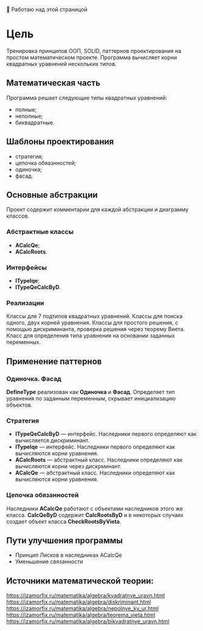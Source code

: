 :owl: Работаю над этой страницой

# Цель
Тренировка принципов ООП, SOLID, паттернов проектирования на простом математическом проекте. Программа вычисляет корни квадратных уравнений нескольких типов. 
<!--
  Стратегия, цепочка обязанностей, синглтон, фасад, интверсия управления и внедрение зависимостей.
  Проверка следования принципам ООП, СОЛИД
-->
## Математическая часть
Программа решает следующие типы квадратных уравнений:
- полные;
- неполные;
- биквадратные.

## Шаблоны проектирования
- стратегия;
- цепочка обяазнностей;
- одиночка;
- фасад.

## Основные абстракции
Проект содержит комментарии для каждой абстракции и диаграмму классов.

### Абстрактные классы
- **ACalcQe**;
- **ACalcRoots**.
### Интерфейсы
- **ITypeIqe**;
- **ITypeQeCalcByD**.
### Реализации
Классы для 7 подтипов квадратных уравнений. 
Классы для поиска одного, двух корней уравнения. 
Классы для простого решения, с помощью дискриминанта, проверка решения через теорему Виета.
Класс для определения типа уравнения на основании заданных переменных.

## Применение паттернов
### Одиночка. Фасад 
**DefineType** реализован как **Одиночка** и **Фасад**. Определяет тип уравнения по заданным переменным, скрывает инициализацию объектов.
### Стратегия
- **ITypeQeCalcByD** — интерфейс. Наследники первого определяют как вычисляется дискриминант. 
- **ITypeIqe** — интерфейс. Наследники первого определяют как вычисляются корни уравнения.
- **ACalcRoots** — абстрактный класс. Наследники определяют как вычисляются корни через дискрминант.
- **ACalcQe** — абстрактный класс. Наследники определяют как вычисляются корни уравнения. 
### Цепочка обязанностей
Наследники **ACalcQe** работают с объектами наследников этого же класса. **CalcQeByD** содержит **CalcRootsByD** и в некоторых случаях создает объект класса **CheckRootsByVieta**.


## Пути улучшения программы 
- Принцип Лисков в наследниках ACalcQe
- Уменьшение связанности

## Источники математической теории:
https://izamorfix.ru/matematika/algebra/kvadratnye_uravn.html
https://izamorfix.ru/matematika/algebra/diskriminant.html
https://izamorfix.ru/matematika/algebra/nepolnye_kv_ur.html
https://izamorfix.ru/matematika/algebra/teorema_vieta.html
https://izamorfix.ru/matematika/algebra/bikvadratnye_uravn.html

